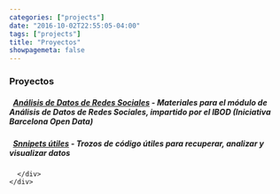 ```yaml
---
categories: ["projects"]
date: "2016-10-02T22:55:05-04:00"
tags: ["projects"]
title: "Proyectos"
showpagemeta: false
---
```


<section id="projects">
  <div class="container">
    <h3>Proyectos</h3>
    <div class="panel panel-default">
      <div class="panel-body">
      <h5>
        <i class="fa fa-book"></i>&nbsp;&nbsp;<strong><a href="https://github.com/carlosguadian/Analisis-Datos-Redes-Sociales-IBOD" target="blank">Análisis de Datos de Redes Sociales</a></strong>
        - Materiales para el módulo de <i>Análisis de Datos de Redes Sociales</i>, impartido por el <b>IBOD (Iniciativa Barcelona Open Data)</b>
      </h5>
      <h5>
        <i class="fa fa-code"></i>&nbsp;&nbsp;<strong><a href="https://github.com/carlosguadian/Snnipets-utiles" target="blank">Snnipets útiles</a></strong>
        - Trozos de código útiles para recuperar, analizar y visualizar datos</b>
      </h5>

      </div>
    </div>
  </div>
</section>


